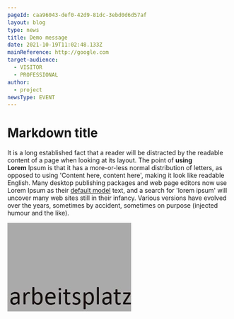 ```yaml
---
pageId: caa96043-def0-42d9-81dc-3ebd0d6d57af
layout: blog
type: news
title: Demo message
date: 2021-10-19T11:02:48.133Z
mainReference: http://google.com
target-audience:
  - VISITOR
  - PROFESSIONAL
author:
  - project
newsType: EVENT
---
```

# Markdown title

It is a long established fact that a reader will be distracted by the readable content of a page when looking at its layout. The point of **using Lorem** Ipsum is that it has a more-or-less normal distribution of letters, as opposed to using 'Content here, content here', making it look like readable English. Many desktop publishing packages and web page editors now use Lorem Ipsum as their [default model](https://google.com/) text, and a search for 'lorem ipsum' will uncover many web sites still in their infancy. Various versions have evolved over the years, sometimes by accident, sometimes on purpose (injected humour and the like).

![](unbenannt.jpg)